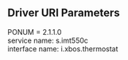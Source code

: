 ## Driver URI Parameters
PONUM = 2.1.1.0 <br />
service name: s.imt550c <br />
interface name: i.xbos.thermostat <br />
